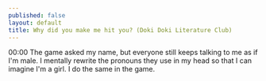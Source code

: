 ```yaml
---
published: false
layout: default
title: Why did you make me hit you? (Doki Doki Literature Club)
---
```

00:00 The game asked my name, but everyone still keeps talking to me as if I'm male. I mentally rewrite the pronouns they use in my head so that I can imagine I'm a girl. I do the same in the game.

